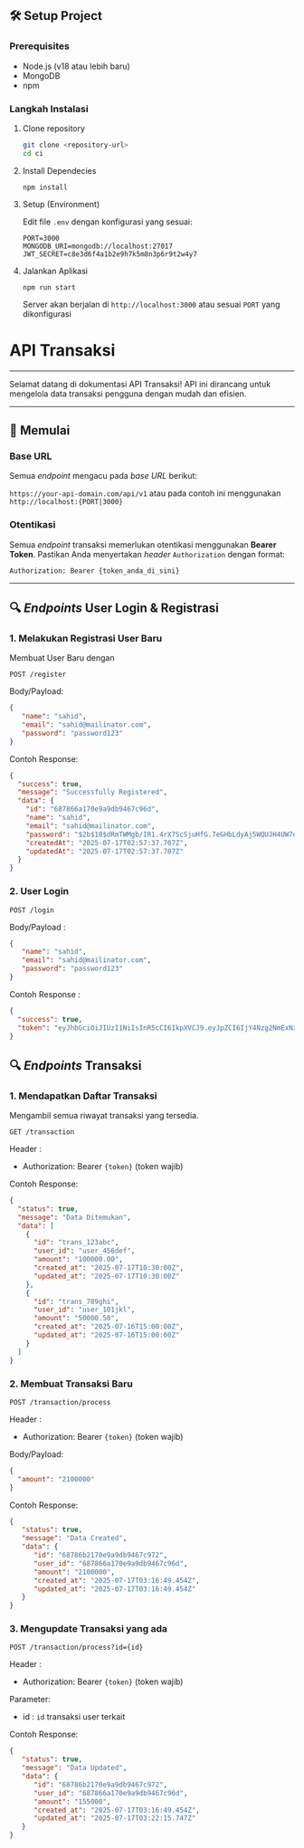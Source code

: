 ## 🛠 Setup Project

### Prerequisites
- Node.js (v18 atau lebih baru)
- MongoDB
- npm 

### Langkah Instalasi
1. Clone repository
    ```bash
    git clone <repository-url>
    cd ci
    ```

2. Install Dependecies
    ```
    npm install
    ```

3. Setup (Environment)

   Edit file `.env` dengan konfigurasi yang sesuai:
    ```
    PORT=3000
    MONGODB_URI=mongodb://localhost:27017
    JWT_SECRET=c8e3d6f4a1b2e9h7k5m8n3p6r9t2w4y7
    ```

4. Jalankan Aplikasi
    ```
    npm run start
    ```
    Server akan berjalan di `http://localhost:3000` atau sesuai `PORT` yang dikonfigurasi
   
# API Transaksi

---

Selamat datang di dokumentasi API Transaksi! API ini dirancang untuk mengelola data transaksi pengguna dengan mudah dan efisien.

---

## 🚀 Memulai

### Base URL

Semua *endpoint* mengacu pada *base URL* berikut:

`https://your-api-domain.com/api/v1` atau pada contoh ini menggunakan `http://localhost:{PORT|3000}`

### Otentikasi

Semua *endpoint* transaksi memerlukan otentikasi menggunakan **Bearer Token**. Pastikan Anda menyertakan *header* `Authorization` dengan format:

`Authorization: Bearer {token_anda_di_sini}`

---

## 🔍 *Endpoints* User Login & Registrasi

### 1. Melakukan Registrasi User Baru

Membuat User Baru dengan
```http
POST /register
```

Body/Payload: 
```json
{
   "name": "sahid",
   "email": "sahid@mailinator.com",
   "password": "password123"
}
```

Contoh Response: 
```json
{
  "success": true,
  "message": "Successfully Registered",
  "data": {
    "id": "687866a170e9a9db9467c96d",
    "name": "sahid",
    "email": "sahid@mailinator.com",
    "password": "$2b$10$dRmTWMgb/IR1.4rX7ScSjuHfG.7eGHbLdyAj5WQUJH4UW7qHeNBqi",
    "createdAt": "2025-07-17T02:57:37.707Z",
    "updatedAt": "2025-07-17T02:57:37.707Z"
  }
}
```

### 2. User Login
```http
POST /login 
```

Body/Payload :
```json
{
   "name": "sahid",
   "email": "sahid@mailinator.com",
   "password": "password123"
}
```

Contoh Response : 
```json
{
  "success": true,
  "token": "eyJhbGciOiJIUzI1NiIsInR5cCI6IkpXVCJ9.eyJpZCI6IjY4Nzg2NmExNzBlOWE5ZGI5NDY3Yzk2ZCIsImVtYWlsIjoic2FoaWRAbWFpbGluYXRvci5jb20iLCJpYXQiOjE3NTI3MjE0MTAsImV4cCI6MTc1MjcyNTAxMH0.Dzt_U0zipo3gQmJs-e6_VHd4V50q1qifLTm5ngZMzig"
}
```

## 🔍 *Endpoints* Transaksi

### 1. Mendapatkan Daftar Transaksi

Mengambil semua riwayat transaksi yang tersedia.

```http
GET /transaction
```
Header : 
- Authorization: Bearer `{token}` (token wajib)

Contoh Response:
```json
{
  "status": true,
  "message": "Data Ditemukan",
  "data": [
    {
      "id": "trans_123abc",
      "user_id": "user_456def",
      "amount": "100000.00",
      "created_at": "2025-07-17T10:30:00Z",
      "updated_at": "2025-07-17T10:30:00Z"
    },
    {
      "id": "trans_789ghi",
      "user_id": "user_101jkl",
      "amount": "50000.50",
      "created_at": "2025-07-16T15:00:00Z",
      "updated_at": "2025-07-16T15:00:00Z"
    }
  ]
} 
```

### 2. Membuat Transaksi Baru
```http
POST /transaction/process
```
Header :
- Authorization: Bearer `{token}` (token wajib)

Body/Payload:
```json
{
  "amount": "2100000"
}
```

Contoh Response: 
```json
{
   "status": true,
   "message": "Data Created",
   "data": {
      "id": "68786b2170e9a9db9467c972",
      "user_id": "687866a170e9a9db9467c96d",
      "amount": "2100000",
      "created_at": "2025-07-17T03:16:49.454Z",
      "updated_at": "2025-07-17T03:16:49.454Z"
   }
}
```

### 3. Mengupdate Transaksi yang ada
```http
POST /transaction/process?id={id}
```
Header :
- Authorization: Bearer `{token}` (token wajib)

Parameter:
- id : `id` transaksi user terkait

Contoh Response:
```json
{
   "status": true,
   "message": "Data Updated",
   "data": {
      "id": "68786b2170e9a9db9467c972",
      "user_id": "687866a170e9a9db9467c96d",
      "amount": "155000",
      "created_at": "2025-07-17T03:16:49.454Z",
      "updated_at": "2025-07-17T03:22:15.747Z"
   }
}
```

